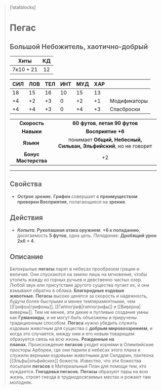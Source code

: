 > [!statblocks]
> # Пегас
>Большой Небожитель, хаотично-добрый
>---
>| Хиты | КД |
>| :---: | :---: |
>| 7к10 + 21 | 12 |
>
>| **СИЛ** | **ЛОВ** | **ТЕЛ** | **ИНТ** | **МУД** | **ХАР** | |
>| ------ | ------- | ------ | ------ | ------- | ------ | ------ |
>| 18 | 15 | 16 | 10 | 15 | 13 | |
>| +4 | +2 | +3 | 0 | +2 | +1 | Модификаторы |
>| +4 | +4 | +3 | 0 | +4 | +3 | Спасброски |
>
>| | |
>| :---: | :---: |
>| **Скорость** | **60 футов**, **летая 90 футов** |
>| **Навыки** | **Восприятие +6** |
>| **Языки** | понимает **Общий, Небесный, Сильван, Эльфийский**, но не говорит |
>| **Бонус Мастерства** | +2 |
>---
> ## Свойства
>- **_Острое зрение._** **Грифон** совершает **с преимуществом проверки Восприятия**, полагающиеся на **зрение**.
> ## Действия
>- **_Копыта._ Рукопашная атака оружием**: **+6 к попаданию**, досягаемость **5 футов**, одна цель. _Попадание_: **Дробящий урон 2к6 + 4**.
>## Описание
>Белокрылые **пегасы** парят в небесах прообразом грации и величия. Они спускаются на землю лишь на мгновения, чтобы утолить жажду из горных ручьев и девственно чистых озер. Любой звук или присутствие другого существа пугает их, и они взмывают обратно в облака.
>**Благородные ездовые животные.** **Пегасы** высоко ценятся за скорость и надежность, будучи более быстрыми и менее темпераментными, чем [[Грифон|грифоны]], [[Гиппогриф|гиппогрифы]] и [[Виверна|виверны]]. Тем не менее, эти дикие и пугливые создания умны как **Гуманоиды**, и не могут быть объезжены и приручены традиционным способом. **Пегаса** нужно убедить служить ездовым животным для существа с **добрым мировоззрением**, и когда это случается, между ним и его новым товарищем образуется связь на всю жизнь.
>**Рожденные на планах.** Происхождение **пегасов** уходит корнями в Олимпийские просторы Арбореи, где они парили в небесах этого плана и служили верными ездовыми животными для Селдарин, пантеона [[Эльфы|эльфийских]] божеств. Известно, что эти божества посылали **пегасов** в Материальный План для помощи тем, кто нуждается.
>**Гнездовья пегасов.** **Пегасы** образуют пары на всю жизнь, строят гнезда в труднодосягаемых местах и рожают там молодняк.